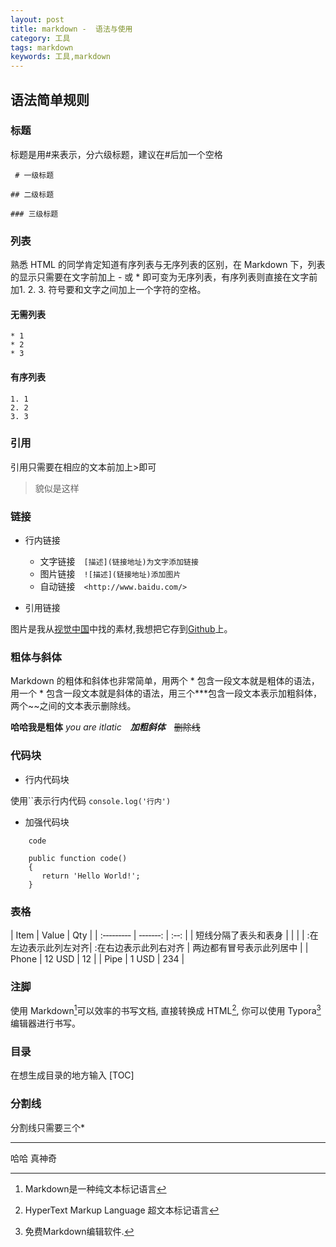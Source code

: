 ```yaml
---
layout: post
title: markdown -  语法与使用
category: 工具
tags: markdown
keywords: 工具,markdown
---
```


## 语法简单规则
### 标题
标题是用#来表示，分六级标题，建议在#后加一个空格

     # 一级标题

    ## 二级标题

    ### 三级标题

### 列表
熟悉 HTML 的同学肯定知道有序列表与无序列表的区别，在 Markdown 下，列表的显示只需要在文字前加上 - 或 * 即可变为无序列表，有序列表则直接在文字前加1. 2. 3. 符号要和文字之间加上一个字符的空格。

#### 无需列表
    * 1
    * 2
    * 3

#### 有序列表
    1. 1
    2. 2
    3. 3

### 引用
引用只需要在相应的文本前加上>即可
>貌似是这样

### 链接

* 行内链接

    - 文字链接　`[描述](链接地址)为文字添加链接`
    - 图片链接　`![描述](链接地址)添加图片`
    - 自动链接　`<http://www.baidu.com/>`

* 引用链接

图片是我从[视觉中国][1]中找的素材,我想把它存到[Github][2]上。

[1]:https://www.vcg.com "vcg"
[2]:https://github.com "Github"

### 粗体与斜体
Markdown 的粗体和斜体也非常简单，用两个 * 包含一段文本就是粗体的语法，用一个 * 包含一段文本就是斜体的语法，用三个***包含一段文本表示加粗斜体，两个~~之间的文本表示删除线。

**哈哈我是粗体**      *you are itlatic*　***加粗斜体***　~~删除线~~

### 代码块

* 行内代码块

使用``表示行内代码
    `console.log('行内')`

* 加强代码块

```编程语言类型(python/java/.....)
    code
```
```
    public function code()
    {
       return 'Hello World!';
    }
```
### 表格

| Item       |    Value | Qty  |
| :‐‐‐‐‐‐‐‐‐ | ‐‐‐‐‐‐‐: | :‐‐: |
| 短线分隔了表头和表身 |    |      |
| :在左边表示此列左对齐| :在右边表示此列右对齐 |  两边都有冒号表示此列居中   |
| Phone      |   12 USD |  12  |
| Pipe       |    1 USD | 234  |

### 注脚

使用 Markdown[^1]可以效率的书写文档, 直接转换成 HTML[^2], 你可以使用 Typora[^Le] 编辑器进行书写。

[^1]:Markdown是一种纯文本标记语言

[^2]:HyperText Markup Language 超文本标记语言

[^Le]:免费Markdown编辑软件.

### 目录

在想生成目录的地方输入 [TOC]

### 分割线
分割线只需要三个*

***

哈哈 真神奇
